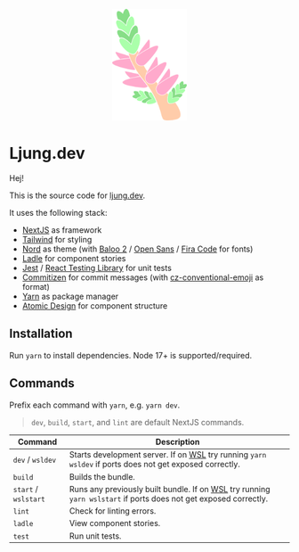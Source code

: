 <p align="center">
<img src="public/logo.svg" height="200" alt="Logo" />
</p>

# Ljung.dev

Hej!

This is the source code for [ljung.dev](https://ljung.dev).

It uses the following stack:

- [NextJS](https://nextjs.org/) as framework
- [Tailwind](https://tailwindcss.com/) for styling
- [Nord](https://www.nordtheme.com/) as theme (with [Baloo 2](https://fonts.google.com/specimen/Baloo+2) / [Open Sans](https://fonts.google.com/specimen/Open+Sans) / [Fira Code](https://fonts.google.com/specimen/Fira+Code) for fonts)
- [Ladle](https://ladle.dev/) for component stories
- [Jest](https://jestjs.io/) / [React Testing Library](https://testing-library.com/) for unit tests
- [Commitizen](https://commitizen-tools.github.io/commitizen/) for commit messages (with [cz-conventional-emoji](https://github.com/gaoac/cz-conventional-emoji) as format)
- [Yarn](https://yarnpkg.com/) as package manager
- [Atomic Design](https://xd.adobe.com/ideas/process/ui-design/atomic-design-principles-methodology-101/) for component structure

## Installation

Run `yarn` to install dependencies. Node 17+ is supported/required.

## Commands

Prefix each command with `yarn`, e.g. `yarn dev`.

> `dev`, `build`, `start`, and `lint` are default NextJS commands.

| Command              | Description                                                                                                                                                              |
| -------------------- | ------------------------------------------------------------------------------------------------------------------------------------------------------------------------ |
| `dev` / `wsldev`     | Starts development server. If on [WSL](https://docs.microsoft.com/en-us/windows/wsl/install) try running `yarn wsldev` if ports does not get exposed correctly.          |
| `build`              | Builds the bundle.                                                                                                                                                       |
| `start` / `wslstart` | Runs any previously built bundle. If on [WSL](https://docs.microsoft.com/en-us/windows/wsl/install) try running `yarn wslstart` if ports does not get exposed correctly. |
| `lint`               | Check for linting errors.                                                                                                                                                |
| `ladle`              | View component stories.                                                                                                                                                  |
| `test`               | Run unit tests.                                                                                                                                                          |

